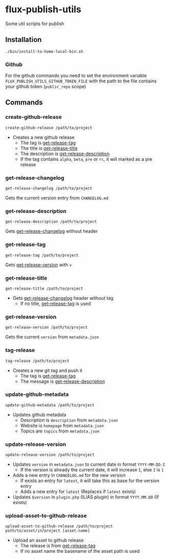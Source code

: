 # flux-publish-utils

Some util scripts for publish

## Installation

```shell
./bin/install-to-home-local-bin.sh
```

### Github

For the github commands you need to set the environment variable `FLUX_PUBLISH_UTILS_GITHUB_TOKEN_FILE` with the path to the file contains your github token (`public_repo` scope)

## Commands

### create-github-release

```shell
create-github-release /path/to/project
```

- Creates a new github release
  - The tag is [get-release-tag](#get-release-tag)
  - The title is [get-release-title](#get-release-title)
  - The description is [get-release-description](#get-release-description)
  - If the tag contains `alpha`, `beta`, `pre` or `rc`, it will marked as a pre release

### get-release-changelog

```shell
get-release-changelog /path/to/project
```

Gets the current version entry from `CHANGELOG.md`

### get-release-description

```shell
get-release-description /path/to/project
```

Gets [get-release-changelog](#get-release-changelog) without header

### get-release-tag

```shell
get-release-tag /path/to/project
```

Gets [get-release-version](#get-release-version) with `v`

### get-release-title

```shell
get-release-title /path/to/project
```

- Gets [get-release-changelog](#get-release-changelog) header without tag
  - If no title, [get-release-tag](#get-release-tag) is used

### get-release-version

```shell
get-release-version /path/to/project
```

Gets the current `version` from `metadata.json`

### tag-release

```shell
tag-release /path/to/project
```

- Creates a new git tag and push it
  - The tag is [get-release-tag](#get-release-tag)
  - The message is [get-release-description](#get-release-description)

### update-github-metadata

```shell
update-github-metadata /path/to/project
```

- Updates github metadata
  - Description is `description` from `metadata.json`
  - Website is `homepage` from `metadata.json`
  - Topics are `topics` from `metadata.json`

### update-release-version

```shell
update-release-version /path/to/project
```

- Updates `version` in `metadata.json` to current date in format `YYYY-MM-DD-I`
  - If the version is already the current date, it will increase `I`, else `I` is `1`
- Adds a new entry in `CHANGELOG.md` for the new version
  - If exists an entry for `latest`, it will take this as base for the version entry
  - Adds a new entry for `latest` (Replaces if `latest` exists)
- Updates `$version` in `plugin.php` (ILIAS plugin) in format `YYYY.MM.DD` (If exists)

### upload-asset-to-github-release

```shell
upload-asset-to-github-release /path/to/project path/to/asset/in/project [asset-name]
```

- Upload an asset to github release
  - The release is from [get-release-tag](#get-release-tag)
  - If no asset name the basename of the asset path is used
